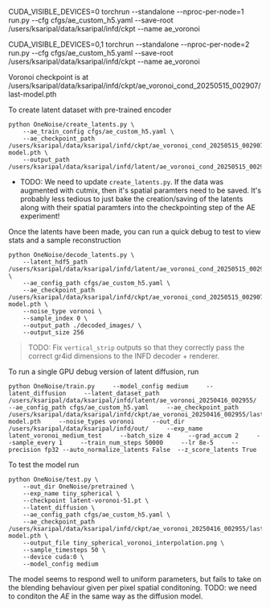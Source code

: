 CUDA_VISIBLE_DEVICES=0 torchrun --standalone --nproc-per-node=1 run.py --cfg cfgs/ae_custom_h5.yaml --save-root /users/ksaripal/data/ksaripal/infd/ckpt --name ae_voronoi

CUDA_VISIBLE_DEVICES=0,1 torchrun --standalone --nproc-per-node=2 run.py --cfg cfgs/ae_custom_h5.yaml --save-root /users/ksaripal/data/ksaripal/infd/ckpt --name ae_voronoi


Voronoi checkpoint is at /users/ksaripal/data/ksaripal/infd/ckpt/ae_voronoi_cond_20250515_002907/last-model.pth

To create latent dataset with pre-trained encoder
```
python OneNoise/create_latents.py \
    --ae_train_config cfgs/ae_custom_h5.yaml \
    --ae_checkpoint_path /users/ksaripal/data/ksaripal/infd/ckpt/ae_voronoi_cond_20250515_002907/last-model.pth \
    --output_path /users/ksaripal/data/ksaripal/infd/latent/ae_voronoi_cond_20250515_002907/latent.hdf5
```



- TODO: We need to update `create_latents.py`. If the data was augmented with cutmix, then it's spatial paramters need to be saved. It's probably less tedious to just bake the creation/saving of the latents along with their spatial paramters into the checkpointing step of the AE experiment!

Once the latents have been made, you can run a quick debug to test to view stats and a sample reconstruction

```
python OneNoise/decode_latents.py \
    --latent_hdf5_path /users/ksaripal/data/ksaripal/infd/latent/ae_voronoi_cond_20250515_002907/latent.hdf5 \
    --ae_config_path cfgs/ae_custom_h5.yaml \
    --ae_checkpoint_path /users/ksaripal/data/ksaripal/infd/ckpt/ae_voronoi_cond_20250515_002907/last-model.pth \
    --noise_type voronoi \
    --sample_index 0 \
    --output_path ./decoded_images/ \
    --output_size 256
```

> TODO: Fix `vertical_strip` outputs so that they correctly pass the correct gr4id dimensions to the INFD decoder + renderer.

To run a single GPU debug version of latent diffusion, run 

```
python OneNoise/train.py     --model_config medium     --latent_diffusion     --latent_dataset_path /users/ksaripal/data/ksaripal/infd/latent/ae_voronoi_20250416_002955/     --ae_config_path cfgs/ae_custom_h5.yaml     --ae_checkpoint_path /users/ksaripal/data/ksaripal/infd/ckpt/ae_voronoi_20250416_002955/last-model.pth     --noise_types voronoi     --out_dir /users/ksaripal/data/ksaripal/infd/out/     --exp_name latent_voronoi_medium_test     --batch_size 4     --grad_accum 2     --sample_every 1     --train_num_steps 50000     --lr 8e-5     --precision fp32 --auto_normalize_latents False  --z_score_latents True 

```

To test the model run

```
python OneNoise/test.py \
    --out_dir OneNoise/pretrained \
    --exp_name tiny_spherical \
    --checkpoint latent-voronoi-51.pt \
    --latent_diffusion \
    --ae_config_path cfgs/ae_custom_h5.yaml \
    --ae_checkpoint_path /users/ksaripal/data/ksaripal/infd/ckpt/ae_voronoi_20250416_002955/last-model.pth \
    --output_file tiny_spherical_voronoi_interpolation.png \
    --sample_timesteps 50 \
    --device cuda:0 \
    --model_config medium
```

The model seems to respond well to uniform parameters, but fails to take on the blending behaviour given per pixel spatial conditoning.
TODO: we need to conditon the *AE* in the same way as the diffusion model.